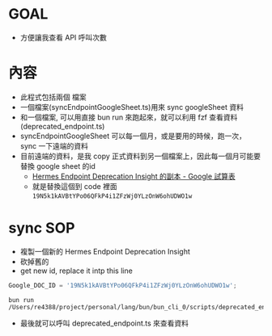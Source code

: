 # GOAL
- 方便讓我查看 API 呼叫次數

# 內容
- 此程式包括兩個 檔案
- 一個檔案(syncEndpointGoogleSheet.ts)用來 sync googleSheet 資料 
- 和一個檔案, 可以用直接 bun run 來跑起來，就可以利用 fzf 查看資料(deprecated_endpoint.ts)
- syncEndpointGoogleSheet 可以每一個月，或是要用的時候，跑一次， sync 一下遠端的資料
- 目前遠端的資料，是我 copy 正式資料到另一個檔案上，因此每一個月可能要替換 google sheet 的id
  - [Hermes Endpoint Deprecation Insight 的副本 - Google 試算表](https://docs.google.com/spreadsheets/d/19N5k1kAVBtYPo06QFkP4i1ZFzWj0YLzOnW6ohUDWO1w/edit#gid=1606999839)
  - 就是替換這個到 code 裡面 `19N5k1kAVBtYPo06QFkP4i1ZFzWj0YLzOnW6ohUDWO1w`


# sync SOP
- 複製一個新的 Hermes Endpoint Deprecation Insight
- 砍掉舊的
- get new id, replace it intp this line
```ts
Google_DOC_ID = '19N5k1kAVBtYPo06QFkP4i1ZFzWj0YLzOnW6ohUDWO1w';
```

```shell
bun run /Users/re4388/project/personal/lang/bun/bun_cli_0/scripts/deprecated_endpoint/syncEndpointGoogleSheet.ts
```
- 最後就可以呼叫 deprecated_endpoint.ts 來查看資料
